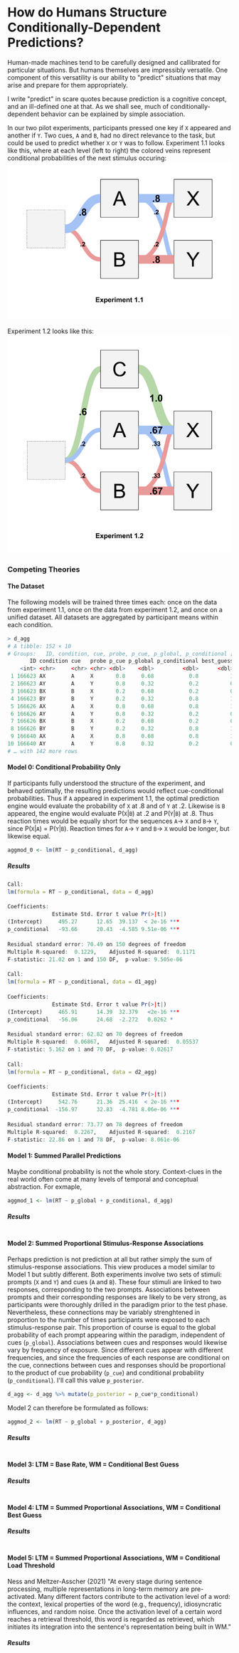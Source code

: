 # How do Humans Structure Conditionally-Dependent Predictions?
Human-made machines tend to be carefully designed and callibrated for particular situations. But humans themselves are impressibly versatile. One component of this versatility is our ability to "predict" situations that may arise and prepare for them appropriately.

I write "predict" in scare quotes because prediction is a cognitive concept, and an ill-defined one at that. As we shall see, much of conditionally-dependent behavior can be explained by simple association. 

In our two pilot experiments, participants pressed one key if `X` appeared and another if `Y`. Two cues, `A` and `B`, had no direct relevance to the task, but could be used to predict whether `X` or `Y` was to follow.
Experiment 1.1 looks like this, where at each level (left to right) the colored veins represent conditional probabilities of the next stimulus occuring:
![Exp 1.1](figures/exp_1.1_vasculature.png)

Experiment 1.2 looks like this:
![Exp 1.2](figures/exp_1.2_vasculature.png)

### Competing Theories
#### The Dataset
The following models will be trained three times each: once on the data from experiment 1.1, once on the data from experiment 1.2, and once on a unified dataset. All datasets are aggregated by participant means within each condition.

```r
> d_agg
# A tibble: 152 × 10
# Groups:   ID, condition, cue, probe, p_cue, p_global, p_conditional [152]
       ID condition cue   probe p_cue p_global p_conditional best_guess    RT correct
    <int> <chr>     <chr> <chr> <dbl>    <dbl>         <dbl>      <dbl> <dbl>   <dbl>
 1 166623 AX        A     X       0.8     0.68           0.8          1  358.       1
 2 166623 AY        A     Y       0.8     0.32           0.2          0  401.       1
 3 166623 BX        B     X       0.2     0.68           0.2          0  409.       1
 4 166623 BY        B     Y       0.2     0.32           0.8          1  333.       1
 5 166626 AX        A     X       0.8     0.68           0.8          1  493.       1
 6 166626 AY        A     Y       0.8     0.32           0.2          0  536.       1
 7 166626 BX        B     X       0.2     0.68           0.2          0  529.       1
 8 166626 BY        B     Y       0.2     0.32           0.8          1  516.       1
 9 166640 AX        A     X       0.8     0.68           0.8          1  460.       1
10 166640 AY        A     Y       0.8     0.32           0.2          0  552        1
# … with 142 more rows
```

#### Model 0: Conditional Probability Only
If participants fully understood the structure of the experiment, and behaved optimally, the resulting predictions would reflect cue-conditional probabilities. Thus if `A` appeared in experiment 1.1, the optimal prediction engine would evaluate the probability of `X` at .8 and of `Y` at .2. Likewise is `B` appeared, the engine would evaluate P(`X`|`B`) at .2 and P(`Y`|`B`) at .8. Thus reaction times would be equally short for the sequences `A`→ `X` and `B`→ `Y`, since P(`X`|`A`) = P(`Y`|`B`). Reaction times for `A`→ `Y` and `B`→ `X` would be longer, but likewise equal.

```r
aggmod_0 <- lm(RT ~ p_conditional, d_agg)
```
##### Results
```r
Call:
lm(formula = RT ~ p_conditional, data = d_agg)

Coefficients:
              Estimate Std. Error t value Pr(>|t|)    
(Intercept)     495.27      12.65  39.137  < 2e-16 ***
p_conditional   -93.66      20.43  -4.585 9.51e-06 ***

Residual standard error: 70.49 on 150 degrees of freedom
Multiple R-squared:  0.1229,	Adjusted R-squared:  0.1171 
F-statistic: 21.02 on 1 and 150 DF,  p-value: 9.505e-06

Call:
lm(formula = RT ~ p_conditional, data = d1_agg)

Coefficients:
              Estimate Std. Error t value Pr(>|t|)    
(Intercept)     465.91      14.39  32.379   <2e-16 ***
p_conditional   -56.06      24.68  -2.272   0.0262 *  

Residual standard error: 62.82 on 70 degrees of freedom
Multiple R-squared:  0.06867,	Adjusted R-squared:  0.05537 
F-statistic: 5.162 on 1 and 70 DF,  p-value: 0.02617

Call:
lm(formula = RT ~ p_conditional, data = d2_agg)

Coefficients:
              Estimate Std. Error t value Pr(>|t|)    
(Intercept)     542.76      21.36  25.416  < 2e-16 ***
p_conditional  -156.97      32.83  -4.781 8.06e-06 ***

Residual standard error: 73.77 on 78 degrees of freedom
Multiple R-squared:  0.2267,	Adjusted R-squared:  0.2167 
F-statistic: 22.86 on 1 and 78 DF,  p-value: 8.061e-06
```

#### Model 1: Summed Parallel Predictions
Maybe conditional probability is not the whole story. Context-clues in the real world often come at many levels of temporal and conceptual abstraction. For exmaple, 

```r
aggmod_1 <- lm(RT ~ p_global + p_conditional, d_agg)
```
##### Results
```r
```

#### Model 2: Summed Proportional Stimulus-Response Associations
Perhaps prediction is not prediction at all but rather simply the sum of stimulus-response associations. This view produces a model similar to Model 1 but subtly different.
Both experiments involve two sets of stimuli: prompts (`X` and `Y`) and cues (`A` and `B`). These four stimuli are linked to two responses, corresponding to the two prompts. 
Associations between prompts and their corresponding responses are likely to be very strong, as participants were thoroughly drilled in the paradigm prior to the test phase. Nevertheless, these connections may be variably strenghtened in proportion to the number of times participants were exposed to each stimulus-response pair. This proportion of course is equal to the global probability of each prompt appearing within the paradigm, independent of cues (`p_global`). 
Associations between cues and responses would likewise vary by frequency of exposure. Since different cues appear with different frequencies, and since the frequencies of each response are conditional on the cue, connections between cues and responses should be proportional to the product of cue probability (`p_cue`) and conditional probability (`p_conditional`). I'll call this value `p_posterior`.

```r
d_agg <- d_agg %>% mutate(p_posterior = p_cue*p_conditional)
```
Model 2 can therefore be formulated as follows:

```r
aggmod_2 <- lm(RT ~ p_global + p_posterior, d_agg)
```
##### Results
```r
```

#### Model 3: LTM = Base Rate, WM = Conditional Best Guess

##### Results
```r
```

#### Model 4: LTM = Summed Proportional Associations, WM = Conditional Best Guess

##### Results
```r
```

#### Model 5: LTM = Summed Proportional Associations, WM = Conditional Load Threshold

Ness and Meltzer-Asscher (2021) 
"At every stage during sentence processing, multiple representations in long-term memory are pre-activated. Many different factors contribute to the activation level of a word: the context, lexical properties of the word (e.g., frequency), idiosyncratic influences, and random noise. Once the activation level of a certain word reaches a retrieval threshold, this word is regarded as retrieved, which initiates its integration into the sentence's representation being built in WM." 

##### Results
```r
```

